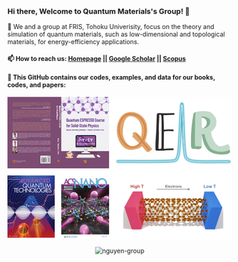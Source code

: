 ### Hi there, Welcome to Quantum Materials's Group! 👋
:memo: We and a group at FRIS, Tohoku Univerisity, focus on the theory and simulation of quantum materials, such as low-dimensional and topological materials, for energy-efficiency applications.

#### 📫 How to reach us: [Homepage](https://nguyen-group.github.io/) || [Google Scholar](https://scholar.google.com/citations?user=7O6Qq_kAAAAJ&hl=en) || [Scopus](https://www.scopus.com/authid/detail.uri?authorId=56912954900)

#### :rocket: This GitHub contains our codes, examples, and data for our books, codes, and papers:
![group](https://github.com/nguyen-group/nguyen-group/blob/main/group.png)


<p align="center"> <img src="https://komarev.com/ghpvc/?username=nguyen-group&label=Profile%20views&color=0e75b6&style=flat" alt="nguyen-group" /> </p>
